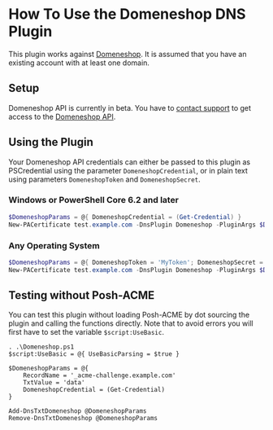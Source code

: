 # How To Use the Domeneshop DNS Plugin

This plugin works against [Domeneshop](https://domene.shop/). It is assumed that you have an existing account with at least one domain.

## Setup

Domeneshop API is currently in beta. You have to [contact support](https://www.domeneshop.no/support) to get access to the [Domeneshop API](https://api.domeneshop.no/docs/).

## Using the Plugin

Your Domeneshop API credentials can either be passed to this plugin as PSCredential using the parameter `DomeneshopCredential`, or in plain text using parameters `DomeneshopToken` and `DomeneshopSecret`.

### Windows or PowerShell Core 6.2 and later

```powershell
$DomeneshopParams = @{ DomeneshopCredential = (Get-Credential) }
New-PACertificate test.example.com -DnsPlugin Domeneshop -PluginArgs $DomeneshopParams
```

### Any Operating System

```powershell
$DomeneshopParams = @{ DomeneshopToken = 'MyToken'; DomeneshopSecret = 'MySecret' }
New-PACertificate test.example.com -DnsPlugin Domeneshop -PluginArgs $DomeneshopParams
```

## Testing without Posh-ACME

You can test this plugin without loading Posh-ACME by dot sourcing the plugin and calling the functions directly. Note that to avoid errors you will first have to set the variable `$script:UseBasic`.

```
. .\Domeneshop.ps1
$script:UseBasic = @{ UseBasicParsing = $true }

$DomeneshopParams = @{
    RecordName = '_acme-challenge.example.com'
    TxtValue = 'data'
    DomeneshopCredential = (Get-Credential)
}

Add-DnsTxtDomeneshop @DomeneshopParams
Remove-DnsTxtDomeneshop @DomeneshopParams
```
